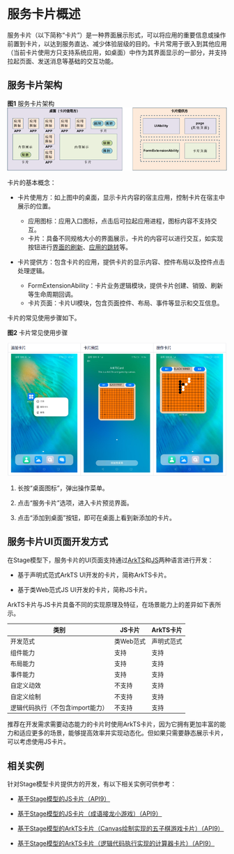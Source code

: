 # 服务卡片概述


服务卡片（以下简称“卡片”）是一种界面展示形式，可以将应用的重要信息或操作前置到卡片，以达到服务直达、减少体验层级的目的。卡片常用于嵌入到其他应用（当前卡片使用方只支持系统应用，如桌面）中作为其界面显示的一部分，并支持拉起页面、发送消息等基础的交互功能。


## 服务卡片架构

**图1** 服务卡片架构  
![WidgetArchitecture](figures/WidgetArchitecture.png)

卡片的基本概念：

- 卡片使用方：如上图中的桌面，显示卡片内容的宿主应用，控制卡片在宿主中展示的位置。

  - 应用图标：应用入口图标，点击后可拉起应用进程，图标内容不支持交互。
  - 卡片：具备不同规格大小的界面展示，卡片的内容可以进行交互，如实现按钮进行[界面的刷新](arkts-ui-widget-event-formextensionability.md)、[应用的跳转](arkts-ui-widget-event-router.md)等。

- 卡片提供方：包含卡片的应用，提供卡片的显示内容、控件布局以及控件点击处理逻辑。

  - FormExtensionAbility：卡片业务逻辑模块，提供卡片创建、销毁、刷新等生命周期回调。
  - 卡片页面：卡片UI模块，包含页面控件、布局、事件等显示和交互信息。

卡片的常见使用步骤如下。

**图2** 卡片常见使用步骤

![WidgetUse](figures/WidgetUse.png)

1. 长按“桌面图标”，弹出操作菜单。

2. 点击“服务卡片”选项，进入卡片预览界面。

3. 点击“添加到桌面”按钮，即可在桌面上看到新添加的卡片。


## 服务卡片UI页面开发方式

在Stage模型下，服务卡片的UI页面支持通过[ArkTS](arkts-ui-widget-working-principles.md)和[JS](js-ui-widget-development.md)两种语言进行开发：

- 基于声明式范式ArkTS UI开发的卡片，简称ArkTS卡片。

- 基于类Web范式JS UI开发的卡片，简称JS卡片。

ArkTS卡片与JS卡片具备不同的实现原理及特征，在场景能力上的差异如下表所示。

| 类别 | JS卡片 | ArkTS卡片 |
| -------- | -------- | -------- |
| 开发范式 | 类Web范式 | 声明式范式 |
| 组件能力 | 支持 | 支持 |
| 布局能力 | 支持 | 支持 |
| 事件能力 | 支持 | 支持 |
| 自定义动效 | 不支持 | 支持 |
| 自定义绘制 | 不支持 | 支持 |
| 逻辑代码执行（不包含import能力） | 不支持 | 支持 |

推荐在开发需求需要动态能力的卡片时使用ArkTS卡片，因为它拥有更加丰富的能力和适应更多的场景，能够提高效率并实现动态化。但如果只需要静态展示卡片，可以考虑使用JS卡片。

## 相关实例

针对Stage模型卡片提供方的开发，有以下相关实例可供参考：


- [基于Stage模型的JS卡片（API9）](https://gitee.com/openharmony/applications_app_samples/tree/OpenHarmony-4.0-Beta1/code/SuperFeature/Widget/FormExtAbility)

- [基于Stage模型的JS卡片（成语接龙小游戏）（API9）](https://gitee.com/openharmony/applications_app_samples/tree/OpenHarmony-4.0-Beta1/code/SuperFeature/Widget/FormGame)

- [基于Stage模型的ArkTS卡片（Canvas绘制实现的五子棋游戏卡片）（API9）](https://gitee.com/openharmony/applications_app_samples/tree/OpenHarmony-4.0-Beta1/code/SuperFeature/Widget/ArkTSCard/CanvasGame)

- [基于Stage模型的ArkTS卡片（逻辑代码执行实现的计算器卡片）（API9）](https://gitee.com/openharmony/applications_app_samples/tree/OpenHarmony-4.0-Beta1/code/SuperFeature/Widget/ArkTSCard/Calculator)
